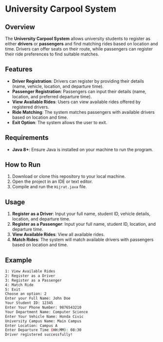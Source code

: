 # University Carpool System

## Overview
The **University Carpool System** allows university students to register as either **drivers** or **passengers** and find matching rides based on location and time. Drivers can offer seats on their route, while passengers can register their ride preferences to find suitable matches.

## Features
- **Driver Registration**: Drivers can register by providing their details (name, vehicle, location, and departure time).
- **Passenger Registration**: Passengers can input their details (name, location, and preferred departure time).
- **View Available Rides**: Users can view available rides offered by registered drivers.
- **Ride Matching**: The system matches passengers with available drivers based on location and time.
- **Exit Option**: The system allows the user to exit.

## Requirements
- **Java 8+**: Ensure Java is installed on your machine to run the program.

## How to Run
1. Download or clone this repository to your local machine.
2. Open the project in an IDE or text editor.
3. Compile and run the `Hijrat.java` file.

## Usage
1. **Register as a Driver**: Input your full name, student ID, vehicle details, location, and departure time.
2. **Register as a Passenger**: Input your full name, student ID, location, and departure time.
3. **View Available Rides**: View all available rides.
4. **Match Rides**: The system will match available drivers with passengers based on location and time.

## Example
```bash
1: View Available Rides
2: Register as a Driver
3: Register as a Passenger
4: Match Ride
5: Exit
Choose an option: 2
Enter your Full Name: John Doe
Your Student ID: 12345
Enter Your Phone Number: 9876543210
Your Department Name: Computer Science
Enter Your Vehicle Name: Honda Civic
University Campus Name: Main Campus
Enter Location: Campus A
Enter Departure Time (HH:MM): 08:30
Driver registered successfully!
```
